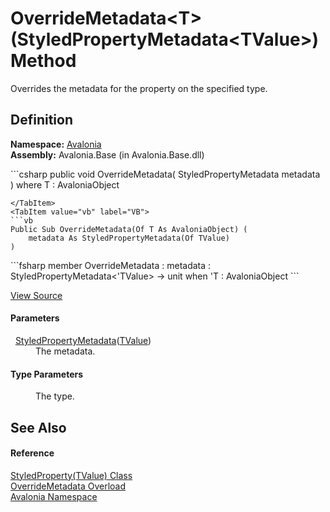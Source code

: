# OverrideMetadata&lt;T&gt;(StyledPropertyMetadata&lt;TValue&gt;) Method


Overrides the metadata for the property on the specified type.



## Definition
**Namespace:** <a href="N_Avalonia">Avalonia</a>  
**Assembly:** Avalonia.Base (in Avalonia.Base.dll)

<Tabs groupId="api-code-preview">
<TabItem value="csharp" label="C#">
```csharp
public void OverrideMetadata<T>(
	StyledPropertyMetadata<TValue> metadata
)
where T : AvaloniaObject

```
</TabItem>
<TabItem value="vb" label="VB">
```vb
Public Sub OverrideMetadata(Of T As AvaloniaObject) ( 
	metadata As StyledPropertyMetadata(Of TValue)
)
```
</TabItem>
<TabItem value="fsharp" label="F#">
```fsharp
member OverrideMetadata : 
        metadata : StyledPropertyMetadata<'TValue> -> unit  when 'T : AvaloniaObject
```
</TabItem>
</Tabs>



<a href="https://github.com/AvaloniaUI/Avalonia/tree/master/src/Avalonia.Base/StyledProperty.cs#L164" title="View the source code">View Source</a>



#### Parameters
<dl><dt>  <a href="T_Avalonia_StyledPropertyMetadata_1">StyledPropertyMetadata</a>(<a href="T_Avalonia_StyledProperty_1">TValue</a>)</dt><dd>The metadata.</dd></dl>

#### Type Parameters
<dl><dt /><dd>The type.</dd></dl>

## See Also


#### Reference
<a href="T_Avalonia_StyledProperty_1">StyledProperty(TValue) Class</a>  
<a href="Overload_Avalonia_StyledProperty_1_OverrideMetadata">OverrideMetadata Overload</a>  
<a href="N_Avalonia">Avalonia Namespace</a>  

